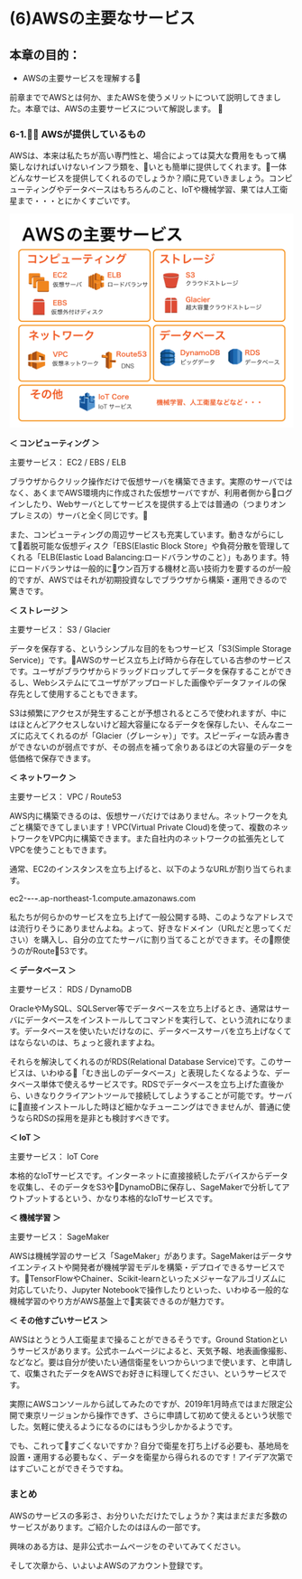# (6)AWSの主要なサービス

## 本章の目的：

- AWSの主要サービスを理解する



前章まででAWSとは何か、またAWSを使うメリットについて説明してきました。本章では、AWSの主要サービスについて解説します。

### 6-1. AWSが提供しているもの

AWSは、本来は私たちが高い専門性と、場合によっては莫大な費用をもって構築しなければいけないインフラ類を、いとも簡単に提供してくれます。一体どんなサービスを提供してくれるのでしょうか？順に見ていきましょう。コンピューティングやデータベースはもちろんのこと、IoTや機械学習、果ては人工衛星まで・・・とにかくすごいです。

![図6-1. AWSの各種サービス](6-01.png)

**＜ コンピューティング ＞**

主要サービス： EC2 / EBS / ELB

ブラウザからクリック操作だけで仮想サーバを構築できます。実際のサーバではなく、あくまでAWS環境内に作成された仮想サーバですが、利用者側からログインしたり、Webサーバとしてサービスを提供する上では普通の（つまりオンプレミスの）サーバと全く同じです。

また、コンピューティングの周辺サービスも充実しています。動きながらにして着脱可能な仮想ディスク「EBS(Elastic Block Store」や負荷分散を管理してくれる「ELB(Elastic Load Balancing:ロードバランサのこと）」もあります。特にロードバランサは一般的にウン百万する機材と高い技術力を要するのが一般的ですが、AWSではそれが初期投資なしでブラウザから構築・運用できるので驚きです。

**＜ ストレージ ＞**

主要サービス： S3 / Glacier

データを保存する、というシンプルな目的をもつサービス「S3(Simple Storage Service)」です。AWSのサービス立ち上げ時から存在している古参のサービスです。ユーザがブラウザからドラッグドロップしてデータを保存することができるし、Webシステムにてユーザがアップロードした画像やデータファイルの保存先として使用することもできます。

S3は頻繁にアクセスが発生することが予想されるところで使われますが、中にはほとんどアクセスしないけど超大容量になるデータを保存したい、そんなニーズに応えてくれるのが「Glacier（グレーシャ）」です。スピーディーな読み書きができないのが弱点ですが、その弱点を補って余りあるほどの大容量のデータを低価格で保存できます。

**＜ ネットワーク ＞**

主要サービス： VPC / Route53

AWS内に構築できるのは、仮想サーバだけではありません。ネットワークを丸ごと構築できてしまいます！VPC(Virtual Private Cloud)を使って、複数のネットワークをVPC内に構築できます。また自社内のネットワークの拡張先としてVPCを使うこともできます。

通常、EC2のインスタンスを立ち上げると、以下のようなURLが割り当てられます。

ec2-***-***-***-***.ap-northeast-1.compute.amazonaws.com

私たちが何らかのサービスを立ち上げて一般公開する時、このようなアドレスでは流行りそうにありませんよね。よって、好きなドメイン（URLだと思ってください）を購入し、自分の立てたサーバに割り当てることができます。その際使うのがRoute53です。

**＜ データベース ＞**

主要サービス： RDS / DynamoDB

OracleやMySQL、SQLServer等でデータベースを立ち上げるとき、通常はサーバにデータベースをインストールしてコマンドを実行して、という流れになります。データベースを使いたいだけなのに、データベースサーバを立ち上げなくてはならないのは、ちょっと疲れますよね。

それらを解決してくれるのがRDS(Relational Database Service)です。このサービスは、いわゆる「むき出しのデータベース」と表現したくなるような、データベース単体で使えるサービスです。RDSでデータベースを立ち上げた直後から、いきなりクライアントツールで接続してしようすることが可能です。サーバに直接インストールした時ほど細かなチューニングはできませんが、普通に使うならRDSの採用を是非とも検討すべきです。

**＜ IoT ＞**

主要サービス： IoT Core 

本格的なIoTサービスです。インターネットに直接接続したデバイスからデータを収集し、そのデータをS3やDynamoDBに保存し、SageMakerで分析してアウトプットするという、かなり本格的なIoTサービスです。

**＜ 機械学習 ＞**

主要サービス： SageMaker

AWSは機械学習のサービス「SageMaker」があります。SageMakerはデータサイエンティストや開発者が機械学習モデルを構築・デプロイできるサービスです。TensorFlowやChainer、Scikit-learnといったメジャーなアルゴリズムに対応していたり、Jupyter Notebookで操作したりといった、いわゆる一般的な機械学習のやり方がAWS基盤上で実装できるのが魅力です。

**＜ その他すごいサービス ＞**

AWSはとうとう人工衛星まで操ることができるそうです。Ground Stationというサービスがあります。公式ホームページによると、天気予報、地表画像撮影、などなど。要は自分が使いたい通信衛星をいつからいつまで使います、と申請して、収集されたデータをAWSでお好きに料理してください、というサービスです。

実際にAWSコンソールから試してみたのですが、2019年1月時点ではまだ限定公開で東京リージョンから操作できず、さらに申請して初めて使えるという状態でした。気軽に使えるようになるのにはもう少しかかるようです。

でも、これってすごくないですか？自分で衛星を打ち上げる必要も、基地局を設置・運用する必要もなく、データを衛星から得られるのです！アイデア次第ではすごいことができそうですね。

### まとめ

AWSのサービスの多彩さ、お分りいただけたでしょうか？実はまだまだ多数のサービスがあります。ご紹介したのはほんの一部です。

興味のある方は、是非公式ホームページをのぞいてみてください。

そして次章から、いよいよAWSのアカウント登録です。
